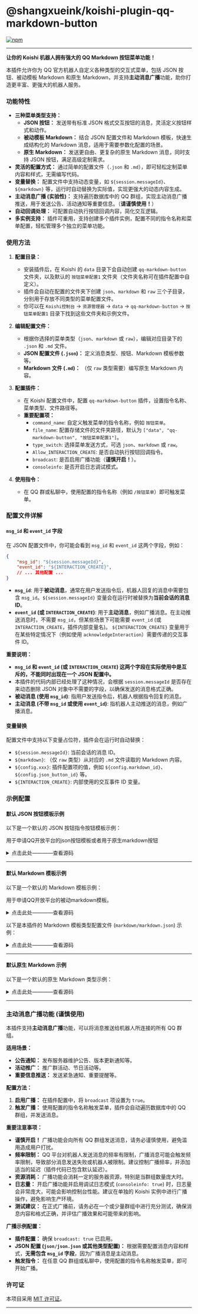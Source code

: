 
# @shangxueink/koishi-plugin-qq-markdown-button

[![npm](https://img.shields.io/npm/v/@shangxueink/koishi-plugin-qq-markdown-button?style=flat-square)](https://www.npmjs.com/package/@shangxueink/koishi-plugin-qq-markdown-button)

---

**让你的 Koishi 机器人拥有强大的 QQ Markdown 按钮菜单功能！**

本插件允许你为 QQ 官方机器人自定义各种类型的交互式菜单，包括 JSON 按钮、被动模板 Markdown 和原生 Markdown，并支持**主动消息广播**功能，助你打造更丰富、更强大的机器人服务。

### 功能特性

*   **三种菜单类型支持：**
    *   **JSON 按钮：** 发送带有标准 JSON 格式交互按钮的消息，灵活定义按钮样式和动作。
    *   **被动模板 Markdown：**  结合 JSON 配置文件和 Markdown 模板，快速生成结构化的 Markdown 消息，适用于需要参数化配置的场景。
    *   **原生 Markdown：**  发送更自由、更复杂的原生 Markdown 消息，同时支持 JSON 按钮，满足高级定制需求。
*   **灵活的配置方式：**  通过简单的配置文件（`.json` 和 `.md`），即可轻松定制菜单内容和样式，无需编写代码。
*   **变量替换：**  配置文件中支持动态变量，如 `${session.messageId}`、`${markdown}` 等，运行时自动替换为实际值，实现更强大的动态内容生成。
*   **主动消息广播 (实验性)：**  支持遍历数据库中的 QQ 群组，实现主动消息广播推送，用于发送公告、活动通知等重要信息。（**请谨慎使用！**）
*   **自动回调处理：** 可配置自动执行按钮回调内容，简化交互逻辑。
*   **多实例支持：**  插件可重用，支持创建多个插件实例，配置不同的指令名称和菜单配置，轻松管理多个独立的菜单功能。


### 使用方法

1.  **配置目录：**
    *   安装插件后，在 Koishi 的 `data` 目录下会自动创建 `qq-markdown-button` 文件夹，以及默认的 `按钮菜单配置1` 文件夹（文件夹名称可在插件配置中自定义）。
    *   插件会自动在配置的文件夹下创建 `json`、`markdown` 和 `raw` 三个子目录，分别用于存放不同类型的菜单配置文件。
    *   你可以在 `Koishi控制台` -> `资源管理器` -> `data` -> `qq-markdown-button` -> `按钮菜单配置1`  目录下找到这些文件夹和示例文件。

2.  **编辑配置文件：**
    *   根据你选择的菜单类型（`json`、`markdown` 或 `raw`），编辑对应目录下的 `.json` 和 `.md` 文件。
    *   **JSON 配置文件 (`.json`)：**  定义消息类型、按钮、Markdown 模板参数等。
    *   **Markdown 文件 (`.md`)：**  （仅 `raw` 类型需要）编写原生 Markdown 内容。

3.  **配置插件：**
    *   在 Koishi 配置文件中，配置 `qq-markdown-button` 插件，设置指令名称、菜单类型、文件路径等。
    *   **重要配置项：**
        *   `command_name`:  自定义触发菜单的指令名称，例如 `按钮菜单`。
        *   `file_name`:  配置存储文件的文件夹路径，默认为 `["data", "qq-markdown-button", "按钮菜单配置1"]`。
        *   `type_switch`:  选择菜单发送方式，可选 `json`、`markdown` 或 `raw`。
        *   `Allow_INTERACTION_CREATE`:  是否自动执行按钮回调指令。
        *   `broadcast`:  是否启用广播功能（**谨慎开启！**）。
        *   `consoleinfo`:  是否开启日志调试模式。

4.  **使用指令：**
    *   在 QQ 群或私聊中，使用配置的指令名称（例如 `/按钮菜单`）即可触发菜单。

### 配置文件详解

#### `msg_id` 和 `event_id` 字段

在 JSON 配置文件中，你可能会看到 `msg_id` 和 `event_id` 这两个字段，例如：

```json
{
    "msg_id": "${session.messageId}",
    "event_id": "${INTERACTION_CREATE}",
    // ... 其他配置 ...
}
```

*   **`msg_id`**:  用于**被动消息**，通常在用户发送指令后，机器人回复的消息中需要包含 `msg_id`。`${session.messageId}` 变量会在运行时被替换为**当前会话的消息 ID**。
*   **`event_id` (或 `INTERACTION_CREATE`)**: 用于**主动消息**，例如广播消息。在主动推送消息时，不需要 `msg_id`，但某些场景下可能需要 `event_id` (或 `INTERACTION_CREATE`，插件内部变量名)。 `${INTERACTION_CREATE}` 变量用于在某些特定情况下（例如使用 `acknowledgeInteraction`）需要传递的交互事件 ID。

**重要说明：**

*   **`msg_id` 和 `event_id` (或 `INTERACTION_CREATE`) 这两个字段在实际使用中是互斥的，不能同时出现在一个 JSON 配置中。**
*   本插件的代码内部已经处理了这种情况，会根据 `session.messageId` 是否存在来动态删除 JSON 对象中不需要的字段，以确保发送的消息格式正确。
*   **被动消息 (使用 `msg_id`)**:  指用户发送指令后，机器人根据指令回复的消息。
*   **主动消息 (不带 `msg_id` 或使用 `event_id`)**: 指机器人主动推送的消息，例如广播消息。

#### 变量替换

配置文件中支持以下变量占位符，插件会在运行时自动替换：

*   `${session.messageId}`: 当前会话的消息 ID。
*   `${markdown}`:  （仅 `raw` 类型）从对应的 `.md` 文件读取的 Markdown 内容。
*   `${config.xxx}`:  插件配置项的值，例如 `${config.markdown_id}`、`${config.json_button_id}` 等。
*   `${INTERACTION_CREATE}`:  内部使用的交互事件 ID 变量。

### 示例配置

#### 默认 JSON 按钮模板示例

以下是一个默认的 JSON 按钮指令按钮模板示例：

用于申请QQ开放平台的json按钮模板或者用于原生markdown按钮

<details>
<summary>点击此处————查看源码</summary>

```json
{
  "rows": [
    {
      "buttons": [
        {
          "render_data": {
            "label": "再来一张😽",
            "style": 2
          },
          "action": {
            "type": 2,
            "permission": {
              "type": 2
            },
            "data": "/再来一张",
            "enter": true
          }
        },
        {
          "render_data": {
            "label": "随机一张😼",
            "style": 2
          },
          "action": {
            "type": 2,
            "permission": {
              "type": 2
            },
            "data": "/随机表情包",
            "enter": true
          }
        }
      ]
    },
    {
      "buttons": [
        {
          "render_data": {
            "label": "返回列表😸",
            "style": 2
          },
          "action": {
            "type": 2,
            "permission": {
              "type": 2
            },
            "data": "/表情包列表",
            "enter": true
          }
        }
      ]
    }
  ]
}
```

以下是本插件的 JSON 按钮类型配置文件 (`json/json.json`) 示例：

```json
{
    "msg_id": "${session.messageId}",
    "event_id": "${INTERACTION_CREATE}",
    "msg_type": 2,
    "content": "",
    "keyboard": {
        "id": "${config.json_button_id}"
    }
}
```
</details>

---

#### 默认 Markdown 模板示例

以下是一个默认的 Markdown 模板示例：

用于申请QQ开放平台的被动markdown模板。
<details>
<summary>点击此处————查看源码</summary>

```markdown
{{.text1}}
{{.text2}}
{{.img}}{{.url}}
```

**配置模板参数示例：**

| 参数    | 示例值                           |
| ------- | -------------------------------- |
| `text1` | 这是第一段文字                   |
| `text2` | 这是第二段文字                   |
| `img`   | `![img]`                         |
| `url`   | `(https://koishi.chat/logo.png)` |


</details>


以下是本插件的 Markdown 模板类型配置文件 (`markdown/markdown.json`) 示例：

<details>
<summary>点击此处————查看源码</summary>

```json
{
    "msg_type": 2,
    "msg_id": "${session.messageId}",
    "event_id": "${INTERACTION_CREATE}",
    "markdown": {
        "custom_template_id": "${config.markdown_id}",
        "params": [
            {
                "key": "text1",
                "values": [
                    "第一个文字参数"
                ]
            },
            {
                "key": "text2",
                "values": [
                    "第二个文字参数"
                ]
            },
            {
                "key": "img",
                "values": [
                    "![img#338px #250px]"
                ]
            },
            {
                "key": "url",
                "values": [
                    "(https://i0.hdslb.com/bfs/note/457c42064e08c44ffef1b047478671db3f06412f.jpg)"
                ]
            }
        ]
    },
    "keyboard": {
        "id": "${config.json_button_id}"
    }
}
```
</details>

---

#### 默认原生 Markdown 示例

以下是一个默认的原生 Markdown 类型示例：

<details>
<summary>点击此处————查看源码</summary>

**JSON 配置文件 (`raw/raw_markdown.json`)：**

```json
{
    "msg_type": 2,
    "msg_id": "${session.messageId}",
    "event_id": "${INTERACTION_CREATE}",
    "markdown": {
        "content": "${markdown}"
    },
    "keyboard": {
        "content": {
            "rows": [
                {
                    "buttons": [
                        {
                            "render_data": {
                                "label": "再来一次",
                                "style": 2
                            },
                            "action": {
                                "type": 2,
                                "permission": {
                                    "type": 2
                                },
                                "data": "${config.command_name}",
                                "enter": true
                            }
                        }
                    ]
                }
            ]
        }
    }
}
```

**Markdown 文件 (`raw/raw_markdown.md`)：**

```markdown
# 你好啊

这是一个 markdown 消息哦~
```

</details>

---

### 主动消息广播功能 (谨慎使用)

本插件支持**主动消息广播**功能，可以将消息推送给机器人所连接的所有 QQ 群组。

**适用场景：**

*   **公告通知：**  发布服务器维护公告、版本更新通知等。
*   **活动推广：**  推广群活动、节日活动等。
*   **重要信息推送：**  发送紧急通知、重要提醒等。

**配置方法：**

1.  **启用广播：**  在插件配置中，将 `broadcast` 项设置为 `true`。
2.  **触发广播：**  使用配置的指令名称触发菜单，插件会自动遍历数据库中的 QQ 群组，并发送消息。

**重要注意事项：**

*   **谨慎开启！**  广播功能会向所有 QQ 群组发送消息，请务必谨慎使用，避免滥用造成用户打扰。
*   **频率限制：**  QQ 平台对机器人发送消息的频率有限制，广播消息可能会触发频率限制，导致部分消息发送失败或机器人被限制。建议控制广播频率，并添加适当的延迟（插件代码已包含默认延迟）。
*   **资源消耗：**  广播功能会消耗一定的服务器资源，特别是当群组数量庞大时。
*   **日志量：**  开启广播功能并启用调试日志模式 (`consoleinfo: true`) 时，日志量会非常庞大，可能会影响控制台性能。建议在单独的 Koishi 实例中进行广播操作，避免影响生产环境。
*   **测试建议：**  在正式广播前，请务必在一个或少量群组中进行充分测试，确保消息内容和格式正确，并评估广播效果和可能带来的影响。

**广播示例配置：**

*   **插件配置：**  确保 `broadcast: true` 已启用。
*   **JSON 配置 (`json/json.json` 或其他类型配置)：**  根据需要配置消息内容和样式，**无需包含 `msg_id` 字段**，因为广播消息是主动消息。
*   **触发指令：**  在任意 QQ 群组或私聊中，使用配置的指令名称触发菜单，即可开始广播。

### 许可证

本项目采用 [MIT 许可证](LICENSE.txt)。

---